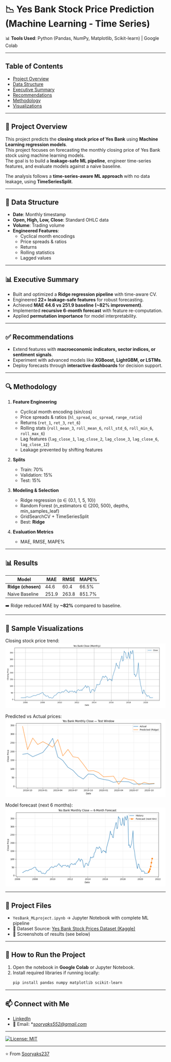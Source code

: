 # 📉 Yes Bank Stock Price Prediction (Machine Learning - Time Series)  

📊 **Tools Used**: Python (Pandas, NumPy, Matplotlib, Scikit-learn) | Google Colab  

---
## Table of Contents
- [Project Overview](#project-overview)
- [Data Structure](#data-structure)
- [Executive Summary](#executive-summary)
- [Recommendations](#Recommendations)
- [Methodology](#methodology)
- [Visualizations](#visualizations)

--- 

## 📌 Project Overview  
This project predicts the **closing stock price of Yes Bank** using **Machine Learning regression models**.  
This project focuses on forecasting the monthly closing price of Yes Bank stock using machine learning models.  
The goal is to build a **leakage-safe ML pipeline**, engineer time-series features, and evaluate models against a naive baseline.  

The analysis follows a **time-series-aware ML approach** with no data leakage, using **TimeSeriesSplit**.  

---

## 📂 Data Structure
- **Date**: Monthly timestamp  
- **Open, High, Low, Close**: Standard OHLC data  
- **Volume**: Trading volume  
- **Engineered Features**:  
  - Cyclical month encodings  
  - Price spreads & ratios  
  - Returns  
  - Rolling statistics  
  - Lagged values  

---

## 📊 Executive Summary
- Built and optimized a **Ridge regression pipeline** with time-aware CV.  
- Engineered **22+ leakage-safe features** for robust forecasting.  
- Achieved **MAE 44.6 vs 251.9 baseline (~82% improvement)**.  
- Implemented **recursive 6-month forecast** with feature re-computation.  
- Applied **permutation importance** for model interpretability.  

---

## ✅ Recommendations
- Extend features with **macroeconomic indicators, sector indices, or sentiment signals**.  
- Experiment with advanced models like **XGBoost, LightGBM, or LSTMs**.  
- Deploy forecasts through **interactive dashboards** for decision support.  

---

## 🔍 Methodology
1. **Feature Engineering**  
   - Cyclical month encoding (sin/cos)  
   - Price spreads & ratios (`hl_spread`, `oc_spread`, `range_ratio`)  
   - Returns (`ret_1`, `ret_3`, `ret_6`)  
   - Rolling stats (`roll_mean_3`, `roll_mean_6`, `roll_std_6`, `roll_min_6`, `roll_max_6`)  
   - Lag features (`lag_close_1`, `lag_close_2`, `lag_close_3`, `lag_close_6`, `lag_close_12`)  
   - Leakage prevented by shifting features  

2. **Splits**  
   - Train: 70%  
   - Validation: 15%  
   - Test: 15%  

3. **Modeling & Selection**  
   - Ridge regression (α ∈ {0.1, 1, 5, 10})  
   - Random Forest (n_estimators ∈ {200, 500}, depths, min_samples_leaf)  
   - GridSearchCV + TimeSeriesSplit  
   - Best: **Ridge**  

4. **Evaluation Metrics**  
   - MAE, RMSE, MAPE%  

---

## 📊 Results
| Model              | MAE   | RMSE  | MAPE%   |  
|--------------------|-------|-------|---------|  
| **Ridge (chosen)** | 44.6  | 60.4  | 66.5%   |  
| Naive Baseline     | 251.9 | 263.8 | 851.7%  |  

➡️ Ridge reduced MAE by **~82%** compared to baseline.  

---

## 📸 Sample Visualizations  

Closing stock price trend:  
![Closing Price Trend](closing_price.png)  

Predicted vs Actual prices:  
![Predicted vs Actual](predicted_vs_actual.png)  

Model forecast (next 6 months):  
![Forecast](forecast.png)  

---

## 📂 Project Files  
- `YesBank_MLproject.ipynb` → Jupyter Notebook with complete ML pipeline  
- 🔗 Dataset Source: [Yes Bank Stock Prices Dataset (Kaggle)](https://www.kaggle.com/datasets/simranjain17/yes-bank-stock-prices/data)  
- 📸 Screenshots of results (see below)  

---
## 🚀 How to Run the Project  
1. Open the notebook in **Google Colab** or Jupyter Notebook.  
2. Install required libraries if running locally:  
   ```bash
   pip install pandas numpy matplotlib scikit-learn

---

## 📫 Connect with Me  
- [LinkedIn](https://www.linkedin.com/in/soorya-k-s-/)  
- 📧 Email: **sooryaks552@gmail.com*
---

[![License: MIT](https://img.shields.io/badge/License-MIT-blue.svg)](./LICENSE)

---
⭐️ From [Sooryaks237](https://github.com/Sooryaks237)
